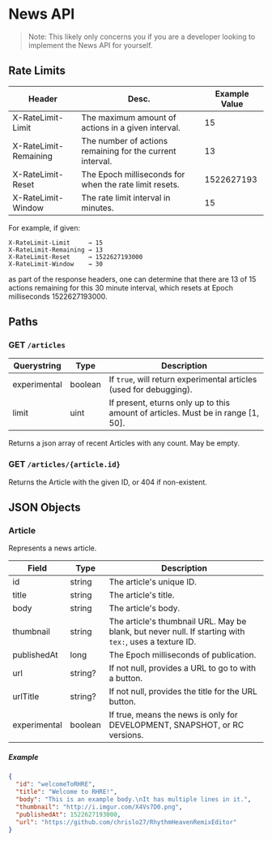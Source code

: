 # News API

>Note: This likely only concerns you if you are a developer looking to
implement the News API for yourself.

## Rate Limits
| Header | Desc. | Example Value |
|--------|-------|---------------|
| X-RateLimit-Limit | The maximum amount of actions in a given interval. | 15 |
| X-RateLimit-Remaining | The number of actions remaining for the current interval. | 13 |
| X-RateLimit-Reset | The Epoch milliseconds for when the rate limit resets. | 1522627193 |
| X-RateLimit-Window | The rate limit interval in minutes. | 15 |

For example, if given:
```
X-RateLimit-Limit     → 15
X-RateLimit-Remaining → 13
X-RateLimit-Reset     → 1522627193000
X-RateLimit-Window    → 30
```
as part of the response headers, one can determine that there are 13 of 15 actions
remaining for this 30 minute interval, which resets at Epoch milliseconds 1522627193000.

## Paths
### **GET** `/articles`

| Querystring | Type | Description |
|-------------|------|-------------|
| experimental | boolean | If `true`, will return experimental articles (used for debugging). |
| limit | uint | If present, eturns only up to this amount of articles. Must be in range \[1, 50].|

Returns a json array of recent Articles with any count. May be empty.

### **GET** `/articles/{article.id}`
Returns the Article with the given ID, or 404 if non-existent.

## JSON Objects
### Article
Represents a news article.

| Field | Type | Description |
|-------|------|-------------|
| id | string | The article's unique ID. |
| title | string | The article's title. |
| body | string | The article's body. |
| thumbnail | string | The article's thumbnail URL. May be blank, but never null. If starting with `tex:`, uses a texture ID. |
| publishedAt | long | The Epoch milliseconds of publication. |
| url | string? | If not null, provides a URL to go to with a button. |
| urlTitle | string? | If not null, provides the title for the URL button. |
| experimental | boolean | If true, means the news is only for DEVELOPMENT, SNAPSHOT, or RC versions. |


##### Example
```json
{
  "id": "welcomeToRHRE",
  "title": "Welcome to RHRE!",
  "body": "This is an example body.\nIt has multiple lines in it.",
  "thumbnail": "http://i.imgur.com/X4Vs7D0.png",
  "publishedAt": 1522627193000,
  "url": "https://github.com/chrislo27/RhythmHeavenRemixEditor"
}
```
